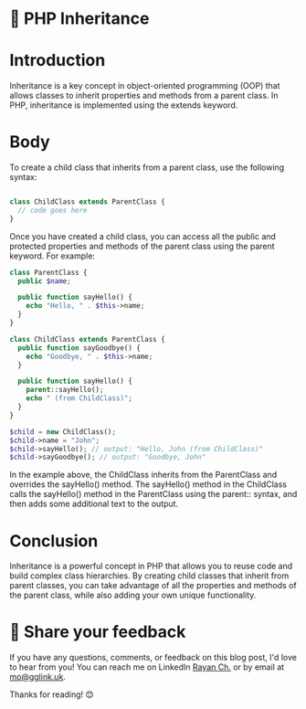 # 📝 PHP Inheritance
# Introduction
Inheritance is a key concept in object-oriented programming (OOP) that allows classes to inherit properties and methods from a parent class. In PHP, inheritance is implemented using the extends keyword.

# Body
To create a child class that inherits from a parent class, use the following syntax:

```php

class ChildClass extends ParentClass {
  // code goes here
}
```
Once you have created a child class, you can access all the public and protected properties and methods of the parent class using the parent keyword. For example:

```php
class ParentClass {
  public $name;

  public function sayHello() {
    echo "Hello, " . $this->name;
  }
}

class ChildClass extends ParentClass {
  public function sayGoodbye() {
    echo "Goodbye, " . $this->name;
  }

  public function sayHello() {
    parent::sayHello();
    echo " (from ChildClass)";
  }
}

$child = new ChildClass();
$child->name = "John";
$child->sayHello(); // output: "Hello, John (from ChildClass)"
$child->sayGoodbye(); // output: "Goodbye, John"
```
In the example above, the ChildClass inherits from the ParentClass and overrides the sayHello() method. The sayHello() method in the ChildClass calls the sayHello() method in the ParentClass using the parent:: syntax, and then adds some additional text to the output.

# Conclusion
Inheritance is a powerful concept in PHP that allows you to reuse code and build complex class hierarchies. By creating child classes that inherit from parent classes, you can take advantage of all the properties and methods of the parent class, while also adding your own unique functionality.

# 📣 Share your feedback

If you have any questions, comments, or feedback on this blog post, I'd love to hear from you! You can reach me on LinkedIn [Rayan Ch.](https://www.linkedin.com/in/rayan-ch-b787ab224/) or by email at [mo@gglink.uk](mailto:mo@gglink.uk).

Thanks for reading! 😊
